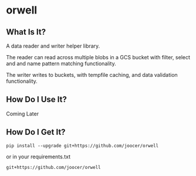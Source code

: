 # orwell

## What Is It?
A data reader and writer helper library.

The reader can read across multiple blobs in a GCS bucket with filter, select and and name pattern matching functionality.

The writer writes to buckets, with tempfile caching, and data validation functionality.

## How Do I Use It?
Coming Later

## How Do I Get It?
~~~
pip install --upgrade git+https://github.com/joocer/orwell
~~~
or in your requirements.txt
~~~
git+https://github.com/joocer/orwell
~~~
